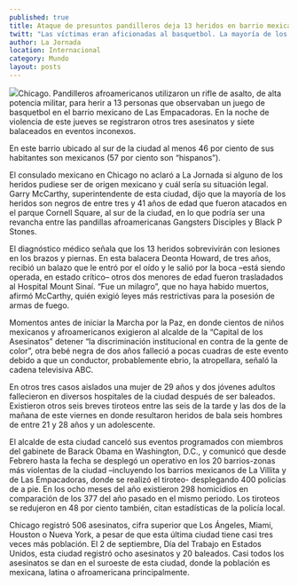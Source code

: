 ```yaml
---
published: true
title: Ataque de presuntos pandilleros deja 13 heridos en barrio mexicano de Chicago
twitt: "Las víctimas eran aficionadas al basquetbol. La mayoría de los lesionados son afroamericanos de entre tres y 41 años de edad, según reportes."
author: La Jornada
location: Internacional
category: Mundo
layout: posts
---
```


![](http://i.imgur.com/f2Fr9SZm.jpg)Chicago. Pandilleros afroamericanos utilizaron un rifle de asalto, de alta potencia militar, para herir a 13 personas que observaban un juego de basquetbol en el barrio mexicano de Las Empacadoras. En la noche de violencia de este jueves se registraron otros tres asesinatos y siete balaceados en eventos inconexos.

En este barrio ubicado al sur de la ciudad al menos 46 por ciento de sus habitantes son mexicanos (57 por ciento son “hispanos”).

El consulado mexicano en Chicago no aclaró a La Jornada si alguno de los heridos pudiese ser de origen mexicano y cuál sería su situación legal. Garry McCarthy, superintendente de esta ciudad, dijo que la mayoría de los heridos son negros de entre tres y 41 años de edad que fueron atacados en el parque Cornell Square, al sur de la ciudad, en lo que podría ser una revancha entre las pandillas afroamericanas Gangsters Disciples y Black P Stones.

El diagnóstico médico señala que los 13 heridos sobrevivirán con lesiones en los brazos y piernas. En esta balacera Deonta Howard, de tres años, recibió un balazo que le entró por el oído y le salió por la boca –está siendo operada, en estado crítico– otros dos menores de edad fueron trasladados al Hospital Mount Sinaí. “Fue un milagro”, que no haya habido muertos, afirmó McCarthy, quién exigió leyes más restrictivas para la posesión de armas de fuego.

Momentos antes de iniciar la Marcha por la Paz, en donde cientos de niños mexicanos y afroamericanos exigieron al alcalde de la “Capital de los Asesinatos” detener “la discriminación institucional en contra de la gente de color”, otra bebé negra de dos años falleció a pocas cuadras de este evento debido a que un conductor, probablemente ebrio, la atropellara, señaló la cadena televisiva ABC.

En otros tres casos aislados una mujer de 29 años y dos jóvenes adultos fallecieron en diversos hospitales de la ciudad después de ser baleados. Existieron otros seis breves tiroteos entre las seis de la tarde y las dos de la mañana de este viernes en donde resultaron heridos de bala seis hombres de entre 21 y 28 años y un adolescente.

El alcalde de esta ciudad canceló sus eventos programados con miembros del gabinete de Barack Obama en Washington, D.C., y comunicó que desde Febrero hasta la fecha se desplegó un operativo en los 20 barrios-zonas más violentas de la ciudad –incluyendo los barrios mexicanos de La Villita y de Las Empacadoras, donde se realizó el tiroteo- desplegando 400 policías de a pie. En los ocho meses del año existieron 298 homicidios en comparación de los 377 del año pasado en el mismo periodo. Los tiroteos se redujeron en 48 por ciento también, citan estadísticas de la policía local.

Chicago registró 506 asesinatos, cifra superior que Los Ángeles, Miami, Houston o Nueva York, a pesar de que esta última ciudad tiene casi tres veces más población. El 2 de septiembre, Día del Trabajo en Estados Unidos, esta ciudad registró ocho asesinatos y 20 baleados. Casi todos los asesinatos se dan en el suroeste de esta ciudad, donde la población es mexicana, latina o afroamericana principalmente.
